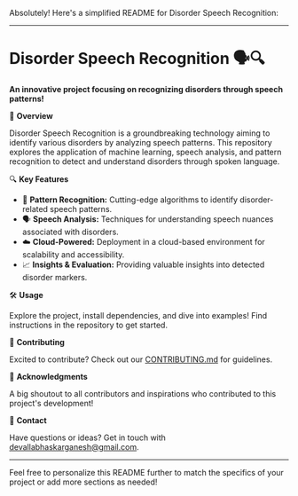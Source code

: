 Absolutely! Here's a simplified README for Disorder Speech Recognition:

---

# Disorder Speech Recognition 🗣️🔍

**An innovative project focusing on recognizing disorders through speech patterns!**

🚀 **Overview**

Disorder Speech Recognition is a groundbreaking technology aiming to identify various disorders by analyzing speech patterns. This repository explores the application of machine learning, speech analysis, and pattern recognition to detect and understand disorders through spoken language.

🔍 **Key Features**

- 🧠 **Pattern Recognition:** Cutting-edge algorithms to identify disorder-related speech patterns.
- 🗣️ **Speech Analysis:** Techniques for understanding speech nuances associated with disorders.
- ☁️ **Cloud-Powered:** Deployment in a cloud-based environment for scalability and accessibility.
- 📈 **Insights & Evaluation:** Providing valuable insights into detected disorder markers.

🛠️ **Usage**

Explore the project, install dependencies, and dive into examples! Find instructions in the repository to get started.

🤝 **Contributing**

Excited to contribute? Check out our [CONTRIBUTING.md](CONTRIBUTING.md) for guidelines.


🙌 **Acknowledgments**

A big shoutout to all contributors and inspirations who contributed to this project's development!

📧 **Contact**

Have questions or ideas? Get in touch with devallabhaskarganesh@gmail.com.

---

Feel free to personalize this README further to match the specifics of your project or add more sections as needed!
